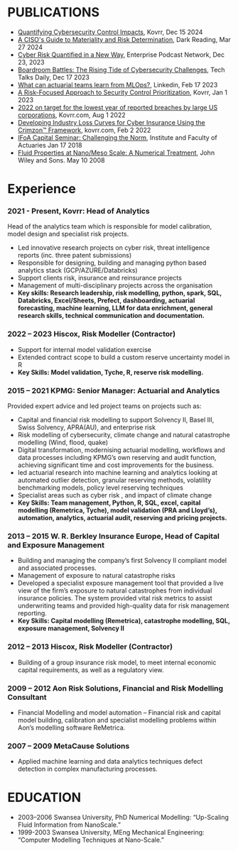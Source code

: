 # PUBLICATIONS
- [Quantifying Cybersecurity Control Impacts](https://www.kovrr.com/reports/quantifying-cybersecurity-control-impacts), Kovrr, Dec 15 2024
- [A CISO's Guide to Materiality and Risk Determination](https://www.darkreading.com/cyber-risk/a-ciso-s-guide-to-materiality-and-risk-determination), Dark Reading, Mar 27 2024
- [Cyber Risk Quantified in a New Way](https://epodcastnetwork.com/cyber-risk-quantified-in-a-new-way/), Enterprise Podcast Network, Dec 23, 2023
- [Boardroom Battles: The Rising Tide of Cybersecurity Challenges](https://www.ciowatercooler.co.uk/podcast/boardroom-battles-the-rising-tide-of-cybersecurity-challenges/), Tech Talks Daily, Dec 17 2023
- [What can actuarial teams learn from MLOps?](https://www.linkedin.com/pulse/what-can-actuarial-teams-learn-from-mlops-peter-dyson/), Linkedin, Feb 17 2023
- [A Risk-Focused Approach to Security Control Prioritization](https://www.kovrr.com/blog-post/a-risk-focused-approach-to-security-control-prioritization), Kovrr, Jan 1 2023
- [2022 on target for the lowest year of reported breaches by large US corporations](https://www.kovrr.com/reports/2022-seems-to-be-on-target-for-the-lowest-year-of-reported-breaches-by-large-us-corporations), Kovrr.com,  Aug 1 2022
- [Developing Industry Loss Curves for Cyber Insurance Using the Crimzon™ Framework](https://www.kovrr.com/blog-post/developing-industry-loss-curves-for-cyber-insurance-using-the-crimzon-tm-framework), kovrr.com, Feb 2 2022
- [IFoA Capital Seminar: Challenging the Norm](https://www.actuaries.org.uk/system/files/field/document/Challenging%20the%20Norm%20DunkerleyDyson.pdf), Institute and Faculty of Actuaries Jan 17 2018
- [Fluid Properties at Nano/Meso Scale: A Numerical Treatment](https://onlinelibrary.wiley.com/doi/book/10.1002/9780470697382), John Wiley and Sons. May 10 2008

# Experience 
### 2021 - Present, Kovrr: Head of Analytics
Head of the analytics team which is responsible for model calibration, model design and specialist risk projects.
- Led innovative research projects on cyber risk, threat intelligence reports (inc. three patent submissions)
- Responsible for designing, building and managing python based analytics stack (GCP/AZURE/Databricks)
- Support clients risk, insurance and reinsurance projects
- Management of multi-disciplinary projects across the organisation
- **Key skills: Research leadership, risk modelling, python, spark, SQL, Databricks, Excel/Sheets, Prefect, dashboarding, actuarial forecasting, machine learning, LLM for data enrichment, general research skills, technical
communication and documentation.**

### 2022 – 2023 Hiscox, Risk Modeller (Contractor)
- Support for internal model validation exercise
- Extended contract scope to build a custom reserve uncertainty model in R
- **Key Skills: Model validation, Tyche, R, reserve risk modelling.**

### 2015 – 2021 KPMG: Senior Manager: Actuarial and Analytics
Provided expert advice and led project teams on projects such as:
- Capital and financial risk modelling to support Solvency II, Basel III, Swiss Solvency, APRA(AU), and enterprise risk
- Risk modelling of cybersecurity, climate change and natural catastrophe modelling (Wind, flood, quake)
- Digital transformation, modernising actuarial modelling, workflows and data processes including KPMG’s own reserving and audit function, achieving significant time and cost improvements for the business.
- led actuarial research into machine learning and analytics looking at automated outlier detection, granular reserving methods, volatility benchmarking models, policy level reserving techniques
- Specialist areas such as cyber risk , and impact of climate change
- **Key Skills: Team management, Python, R, SQL, excel, capital modelling (Remetrica, Tyche), model validation (PRA and Lloyd’s), automation, analytics, actuarial audit, reserving and pricing projects.**

### 2013 – 2015 W. R. Berkley Insurance Europe, Head of Capital and Exposure Management
- Building and managing the company’s first Solvency II compliant model and associated processes.
- Management of exposure to natural catastrophe risks
- Developed a specialist exposure management tool that provided a live view of the firm’s exposure to natural catastrophes from individual insurance policies. The system provided vital risk metrics to assist underwriting teams and provided high-quality data for risk management reporting.
- **Key Skills: Capital modelling (Remetrica), catastrophe modelling, SQL, exposure management, Solvency II**

### 2012 – 2013 Hiscox, Risk Modeller (Contractor)
- Building of a group insurance risk model, to meet internal economic capital requirements, as well as a regulatory view.

### 2009 – 2012 Aon Risk Solutions, Financial and Risk Modelling Consultant
- Financial Modelling and model automation – Financial risk and capital model building, calibration and specialist modelling problems within Aon’s modelling software ReMetrica.

### 2007 – 2009 MetaCause Solutions
- Applied machine learning and data analytics techniques defect detection in complex manufacturing processes.

# EDUCATION
- 2003–2006 Swansea University, PhD Numerical Modelling: “Up-Scaling Fluid Information from NanoScale.”
- 1999-2003 Swansea University, MEng Mechanical Engineering: “Computer Modelling Techniques at Nano-Scale.”


